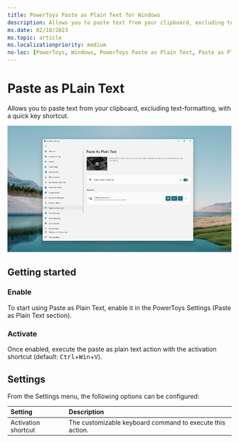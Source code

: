 ```yaml
---
title: PowerToys Paste as Plain Text for Windows
description: Allows you to paste text from your clipboard, excluding text-formatting, with a quick key shortcut.
ms.date: 02/10/2023
ms.topic: article
ms.localizationpriority: medium
no-loc: [PowerToys, Windows, PowerToys Paste as Plain Text, Paste as Plain Text, Win]
---
```


# Paste as PLain Text

Allows you to paste text from your clipboard, excluding text-formatting, with a quick key shortcut.

![Paste as Plain Text screenshot.](../images/pt-paste-as-plain-text.png)

## Getting started

### Enable

To start using Paste as Plain Text, enable it in the PowerToys Settings (Paste as Plain Text section).

### Activate

Once enabled, execute the paste as plain text action with the activation shortcut (default: <kbd>Ctrl</kbd>+<kbd>Win</kbd>+<kbd>V</kbd>).

## Settings

From the Settings menu, the following options can be configured:

| Setting | Description |
| :--- | :--- |
| Activation shortcut | The customizable keyboard command to execute this action. |